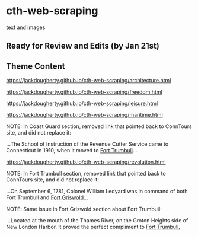 # cth-web-scraping
text and images

## Ready for Review and Edits (by Jan 21st)

## Theme Content

https://jackdougherty.github.io/cth-web-scraping/architecture.html

https://jackdougherty.github.io/cth-web-scraping/freedom.html

https://jackdougherty.github.io/cth-web-scraping/leisure.html

https://jackdougherty.github.io/cth-web-scraping/maritime.html

NOTE: In Coast Guard section, removed link that pointed back to ConnTours site, and did not replace it:

...The School of Instruction of the Revenue Cutter Service came to Connecticut in 1910, when it moved to <a href="https://conntours.oncell.com/en/fort-trumbull-193425.html" target="_blank">Fort Trumbull</a>...


https://jackdougherty.github.io/cth-web-scraping/revolution.html

NOTE: In Fort Trumbull section, removed link that pointed back to ConnTours site, and did not replace it:

...On September 6, 1781, Colonel William Ledyard was in command of both Fort Trumbull and <a href="https://conntours.oncell.com/en/fort-griswold-193426.html" target="_blank">Fort Griswold</a>...

NOTE: Same issue in Fort Griswold section about Fort Trumbull:

...Located at the mouth of the Thames River, on the Groton Heights side of New London Harbor, it proved the perfect compliment to <a href="https://conntours.oncell.com/en/fort-trumbull-193425.html" target="_blank">Fort Trumbull</a>,
